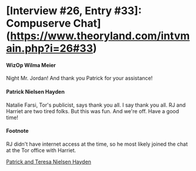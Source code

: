 # [Interview #26, Entry #33]: Compuserve Chat](https://www.theoryland.com/intvmain.php?i=26#33)

#### WizOp Wilma Meier

Night Mr. Jordan! And thank you Patrick for your assistance!

#### Patrick Nielsen Hayden

Natalie Farsi, Tor's publicist, says thank you all. I say thank you all. RJ and Harriet are two tired folks. But this was fun. And we're off. Have a good time!

#### Footnote

RJ didn't have internet access at the time, so he most likely joined the chat at the Tor office with Harriet.

[Patrick and Teresa Nielsen Hayden](http://nielsenhayden.com/)

